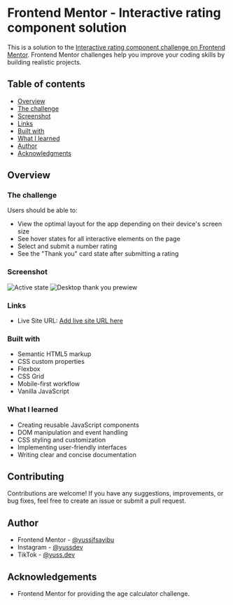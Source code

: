 # Frontend Mentor - Interactive rating component solution

This is a solution to the [Interactive rating component challenge on Frontend Mentor](https://www.frontendmentor.io/challenges/interactive-rating-component-koxpeBUmI). Frontend Mentor challenges help you improve your coding skills by building realistic projects. 

## Table of contents

- [Overview](#overview)
- [The challenge](#the-challenge)
- [Screenshot](#screenshot)
- [Links](#links)
- [Built with](#built-with)
- [What I learned](#what-i-learned)
- [Author](#author)
- [Acknowledgments](#acknowledgments)

## Overview

### The challenge

Users should be able to:

- View the optimal layout for the app depending on their device's screen size
- See hover states for all interactive elements on the page
- Select and submit a number rating
- See the "Thank you" card state after submitting a rating

### Screenshot

![Active state](design/active-state.jpg)
![Desktop thank you prewiew](design/desktop-thank-you.jpg)


### Links

- Live Site URL: [Add live site URL here](https://your-live-site-url.com)

### Built with

- Semantic HTML5 markup
- CSS custom properties
- Flexbox
- CSS Grid
- Mobile-first workflow
- Vanilla JavaScript


### What I learned

- Creating reusable JavaScript components
- DOM manipulation and event handling
- CSS styling and customization
- Implementing user-friendly interfaces
- Writing clear and concise documentation


## Contributing

Contributions are welcome! If you have any suggestions, improvements, or bug fixes, feel free to create an issue or submit a pull request.


## Author

- Frontend Mentor - [@yussifsayibu](https://www.frontendmentor.io/profile/yussifsayibu)
- Instagram - [@yussdev](https://www.instagram.com/yussdev/)
- TikTok - [@yuss.dev](https://www.tiktok.com/@yuss.dev)


## Acknowledgements

- Frontend Mentor for providing the age calculator challenge.
